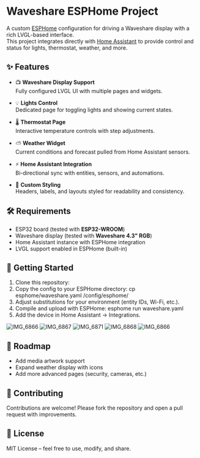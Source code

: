 # Waveshare ESPHome Project

A custom [ESPHome](https://esphome.io/) configuration for driving a Waveshare display with a rich LVGL-based interface.  
This project integrates directly with [Home Assistant](https://www.home-assistant.io/) to provide control and status for lights, thermostat, weather, and more.

## ✨ Features

- 📺 **Waveshare Display Support**  
  Fully configured LVGL UI with multiple pages and widgets.

- 💡 **Lights Control**  
  Dedicated page for toggling lights and showing current states.

- 🌡️ **Thermostat Page**  
  Interactive temperature controls with step adjustments.

- ⛅ **Weather Widget**  
  Current conditions and forecast pulled from Home Assistant sensors.

- ⚡ **Home Assistant Integration**  
  Bi-directional sync with entities, sensors, and automations.

- 🎨 **Custom Styling**  
  Headers, labels, and layouts styled for readability and consistency.

## 🛠️ Requirements
- ESP32 board (tested with **ESP32-WROOM**)
- Waveshare display (tested with **Waveshare 4.3" RGB**)
- Home Assistant instance with ESPHome integration
- LVGL support enabled in ESPHome (built-in)


## 🚀 Getting Started

1.  Clone this repository:
2.  Copy the config to your ESPHome directory:
    cp esphome/waveshare.yaml /config/esphome/
3.  Adjust substitutions for your environment (entity IDs, Wi-Fi, etc.).
4.  Compile and upload with ESPHome:
    esphome run waveshare.yaml
5.  Add the device in Home Assistant → Integrations.

![IMG_6866](https://github.com/user-attachments/assets/1d5240c9-1b4f-4110-b4aa-7e9cc1317320)
![IMG_6867](https://github.com/user-attachments/assets/1de4182e-911a-4392-92a2-ce2cf36a468a)
![IMG_6871](https://github.com/user-attachments/assets/7157b51e-23a6-4824-b150-a03ecfa286e5)
![IMG_6868](https://github.com/user-attachments/assets/81a52751-f4fd-4495-81eb-258b6e9988ae)
![IMG_6866](https://github.com/user-attachments/assets/3723311f-7263-4fb6-87a4-42b78f2951a3)


    
## 📝 Roadmap
 -  Add media artwork support
 -  Expand weather display with icons
 -  Add more advanced pages (security, cameras, etc.)

## 🤝 Contributing
Contributions are welcome! Please fork the repository and open a pull request with improvements.

## 📜 License
MIT License – feel free to use, modify, and share.

